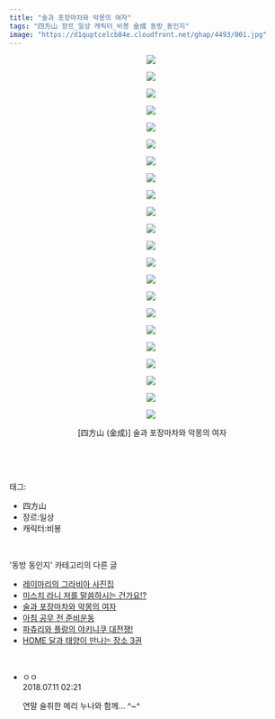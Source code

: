 ```yaml
---
title: "술과 포장마차와 악몽의 여자"
tags: "四方山 장르_일상 캐릭터_비봉 金成 동방_동인지"
image: "https://d1quptcelcb84e.cloudfront.net/ghap/4493/001.jpg"
---
```

<div class="article">
<p style="text-align: center; clear: none; float: none;"><img src="{{ site.imgserver8 }}/ghap/4493/001.jpg"/></p>
<p style="text-align: center; clear: none; float: none;"><img src="{{ site.imgserver8 }}/ghap/4493/002.jpg"/></p>
<p style="text-align: center; clear: none; float: none;"><img src="{{ site.imgserver8 }}/ghap/4493/003.jpg"/></p>
<p style="text-align: center; clear: none; float: none;"><img src="{{ site.imgserver8 }}/ghap/4493/004.jpg"/></p>
<p style="text-align: center; clear: none; float: none;"><img src="{{ site.imgserver8 }}/ghap/4493/005.jpg"/></p>
<p style="text-align: center; clear: none; float: none;"><img src="{{ site.imgserver8 }}/ghap/4493/006.jpg"/></p>
<p style="text-align: center; clear: none; float: none;"><img src="{{ site.imgserver8 }}/ghap/4493/007.jpg"/></p>
<p style="text-align: center; clear: none; float: none;"><img src="{{ site.imgserver8 }}/ghap/4493/008.jpg"/></p>
<p style="text-align: center; clear: none; float: none;"><img src="{{ site.imgserver8 }}/ghap/4493/009.jpg"/></p>
<p style="text-align: center; clear: none; float: none;"><img src="{{ site.imgserver8 }}/ghap/4493/010.jpg"/></p>
<p style="text-align: center; clear: none; float: none;"><img src="{{ site.imgserver8 }}/ghap/4493/011.jpg"/></p>
<p style="text-align: center; clear: none; float: none;"><img src="{{ site.imgserver8 }}/ghap/4493/012.jpg"/></p>
<p style="text-align: center; clear: none; float: none;"><img src="{{ site.imgserver8 }}/ghap/4493/013.jpg"/></p>
<p style="text-align: center; clear: none; float: none;"><img src="{{ site.imgserver8 }}/ghap/4493/014.jpg"/></p>
<p style="text-align: center; clear: none; float: none;"><img src="{{ site.imgserver8 }}/ghap/4493/015.jpg"/></p>
<p style="text-align: center; clear: none; float: none;"><img src="{{ site.imgserver8 }}/ghap/4493/016.jpg"/></p>
<p style="text-align: center; clear: none; float: none;"><img src="{{ site.imgserver8 }}/ghap/4493/017.jpg"/></p>
<p style="text-align: center; clear: none; float: none;"><img src="{{ site.imgserver8 }}/ghap/4493/018.jpg"/></p>
<p style="text-align: center; clear: none; float: none;"><img src="{{ site.imgserver8 }}/ghap/4493/019.jpg"/></p>
<p style="text-align: center; clear: none; float: none;"><img src="{{ site.imgserver8 }}/ghap/4493/020.jpg"/></p>
<p style="text-align: center; clear: none; float: none;"><img src="{{ site.imgserver8 }}/ghap/4493/021.jpg"/></p>
<p style="text-align: center; clear: none; float: none;"><img src="{{ site.imgserver8 }}/ghap/4493/022.jpg"/></p>
<p style="text-align: center; clear: none; float: none;"> [四方山 (金成)] 술과 포장마차와 악몽의 여자</p>
<p><br/></p>
</div><br/>
<div class="tagTrail">
<p>태그: </p>
<ul>
<li>四方山</li>
<li>장르:일상</li>
<li>캐릭터:비봉</li>
</ul>
</div><br/>
<div class="another">
<p>'동방 동인지' 카테고리의 다른 글</p>
<ul>
<li><a href="/ghap_4496">레이마리의 그라비아 사진집</a></li>
<li><a href="/ghap_4494">미스치 라니 저를 말씀하시는 건가요!?</a></li>
<li><a href="/ghap_4493">술과 포장마차와 악몽의 여자</a></li>
<li><a href="/ghap_4491">아침 공무 전 준비운동</a></li>
<li><a href="/ghap_4489">파츄리와 플랑의 야키니쿠 대전쟁!</a></li>
<li><a href="/ghap_4488">HOME 달과 태양이 만나는 장소 3권</a></li>
</ul>
</div><br/>
<div class="cb_module cb_fluid">
<div class="cb_wrt cb_profile">
<div class="comment">
<ul>
<li class="cb_thumb_off" id="comment15283777">
<div class="cb_comment_area">
<div class="cb_info_area">
<div class="cb_section">
<span class="cb_nick_name">ㅇㅇ</span>
</div>
<div class="cb_section">
<span class="cb_date">2018.07.11 02:21 </span>
</div>
</div>
<div class="cb_dsc_comment">
<p class="cb_dsc">
											연말 술취한 메리 누나와 함께... ^~^
										</p>
</div>
</div></li>
</ul>
</div>
</div><!-- commentList close -->
</div><br/>
